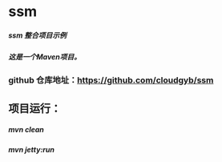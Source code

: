 # ssm
##### ssm 整合项目示例<br>
##### 这是一个Maven项目。
### github 仓库地址：https://github.com/cloudgyb/ssm

## 项目运行：
##### mvn clean<br>
##### mvn jetty:run

